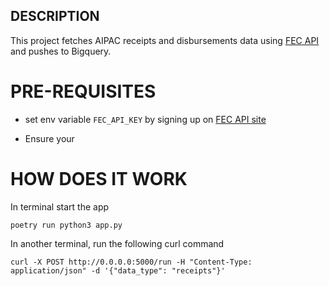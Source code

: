 ## DESCRIPTION

This project fetches AIPAC receipts and disbursements data using [FEC API](https://api.open.fec.gov/developers/#/) and pushes to Bigquery.

# PRE-REQUISITES

* set env variable `FEC_API_KEY` by signing up on [FEC API site](https://api.open.fec.gov/developers/#/)

* Ensure your

# HOW DOES IT WORK

In terminal start the app
```
poetry run python3 app.py
```
In another terminal, run the following curl command
```
curl -X POST http://0.0.0.0:5000/run -H "Content-Type: application/json" -d '{"data_type": "receipts"}'
```

